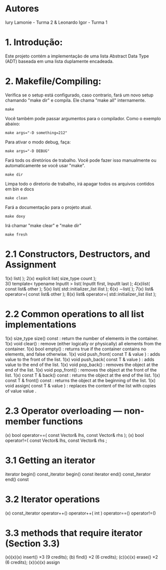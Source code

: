# Autores

Iury Lamonie - Turma 2
& 
Leonardo Igor - Turma 1

# 1. Introdução:

Este projeto contém a implementação de uma lista Abstract Data Type (ADT) baseada em uma lista duplamente encadeada.

# 2. Makefile/Compiling:

Verifica se o setup está configurado, caso contrario, fará um novo setup chamando "make dir" e compila. Ele chama "make all" internamente.

```
make
```

Você também pode passar argumentos para o compilador. Como o exemplo abaixo:
```
make args="-D something=212"
```
Para ativar o modo debug, faça:

```
make args="-D DEBUG"
```

Fará tods os diretórios de trabalho. Você pode fazer isso manualmente ou automaticamente se você usar "make".
```
make dir
```

Limpa todo o diretorio de trabalho, irá apagar todos os arquivos contidos em bin e docs
```
make clean
```

Fará a documentação para o projeto atual.
```
make doxy
```

Irá chamar "make clear" e "make dir"
```
make fresh
```

# 2.1 Constructors, Destructors, and Assignment
1(x) list( ); 
2(x) explicit list( size_type count ); 	
3() template< typename InputIt > list( InputIt first, InputIt last ); 
4(x)list( const list& other );
5(x) list( std::initializer_list<T> ilist );
6(x) ∼list( ); 
7(x) list& operator=( const list& other );
8(x) list& operator=( std::initializer_list<T> ilist );
# 2.2 Common operations to all list implementations
1(x) size_type size() const : return the number of elements in the container.
1(x) void clear() : remove (either logically or physically) all elements from the container.
1(x) bool empty() : returns true if the container contains no elements, and false otherwise.
1(x) void push_front( const T & value ) : adds value to the front of the list.
1(x) void push_back( const T & value ) : adds value to the end of the list.
1(x) void pop_back() : removes the object at the end of the list.
1(x) void pop_front() : removes the object at the front of the list.
1(x) const T & back() const : returns the object at the end of the list.
1(x) const T & front() const : returns the object at the beginning of the list.
1(x) void assign( const T & value ) : replaces the content of the list with copies of value value .
# 2.3 Operator overloading — non-member functions
(x) bool operator==( const Vector& lhs, const Vector& rhs );
(x) bool operator!=( const Vector& lhs, const Vector& rhs ;

# 3.1 Getting an iterator
iterator begin()
const_iterator begin() const
iterator end()
const_iterator end() const
# 3.2 Iterator operations
(x) const_iterator
operator++()
operator++( int )
operator==()
operator!=()
# 3.3 methods that require iterator (Section 3.3)
(x)(x)(x) insert() ×3 (9 credits);
(b) find() ×2 (6 credits);
(c)(x)(x) erase() ×2 (6 credits);
(x)(x)(x) assign